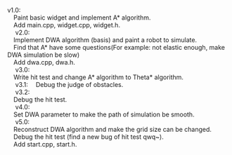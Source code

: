 v1.0:  
&emsp;Paint basic widget and implement A* algorithm.  
&emsp;Add main.cpp, widget.cpp, widget.h.  
&emsp;
v2.0:  
&emsp;Implement DWA algorithm (basis) and paint a robot to simulate.  
&emsp;Find that A* have some questions(For example: not elastic enough, make DWA simulation be slow)  
&emsp;Add dwa.cpp, dwa.h.  
&emsp;
v3.0:  
&emsp;Write hit test and change A* algorithm to Theta* algorithm.  
&emsp;
v3.1:
&emsp;Debug the judge of obstacles.  
&emsp;
v3.2:  
&emsp;Debug the hit test.  
&emsp;
v4.0:  
&emsp;Set DWA parameter to make the path of simulation be smooth.  
&emsp;
v5.0:  
&emsp;Reconstruct DWA algorithm and make the grid size can be changed.  
&emsp;Debug the hit test (find a new bug of hit test qwq~).  
&emsp;Add start.cpp, start.h.  
&emsp;
        